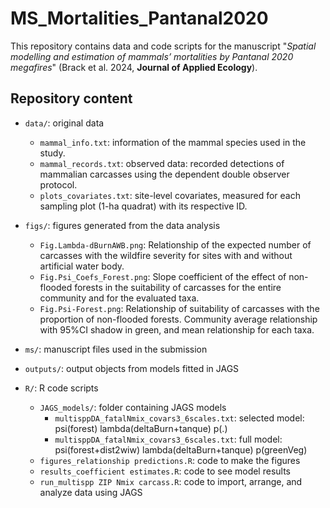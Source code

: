 # MS_Mortalities_Pantanal2020
This repository contains data and code scripts for the manuscript "*Spatial modelling and estimation of mammals’ mortalities by Pantanal 2020 megafires*" (Brack et al. 2024, **Journal of Applied Ecology**).

## Repository content

-   `data/`: original data
    - `mammal_info.txt`: information of the mammal species used in the study.
    - `mammal_records.txt`: observed data: recorded detections of mammalian carcasses using the dependent double observer protocol.
    - `plots_covariates.txt`: site-level covariates, measured for each sampling plot (1-ha quadrat) with its respective ID.

-   `figs/`: figures generated from the data analysis
    -   `Fig.Lambda-dBurnAWB.png`: Relationship of the expected number of carcasses with the wildfire severity for sites with and without artificial water body.
    -   `Fig.Psi_Coefs_Forest.png`: Slope coefficient of the effect of non-flooded forests in the suitability of carcasses for the entire community and for the evaluated taxa.
    -   `Fig.Psi-Forest.png`: Relationship of suitability of carcasses with the proportion of non-flooded forests. Community average relationship with 95%CI shadow in green, and mean relationship for each taxa.

-   `ms/`: manuscript files used in the submission
  
-   `outputs/`: output objects from models fitted in JAGS  

-   `R/`: R code scripts
    - `JAGS_models/`: folder containing JAGS models
      - `multisppDA_fatalNmix_covars3_6scales.txt`: selected model: psi(forest) lambda(deltaBurn+tanque) p(.)
      - `multisppDA_fatalNmix_covars3_6scales.txt`: full model: psi(forest+dist2wiw) lambda(deltaBurn+tanque) p(greenVeg)
    - `figures_relationship predictions.R`: code to make the figures
    - `results_coefficient estimates.R`: code to see model results
    - `run_multispp ZIP Nmix carcass.R`: code to import, arrange, and analyze data using JAGS
